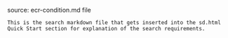 source: ecr-condition.md file

    This is the search markdown file that gets inserted into the sd.html Quick Start section for explanation of the search requirements.
